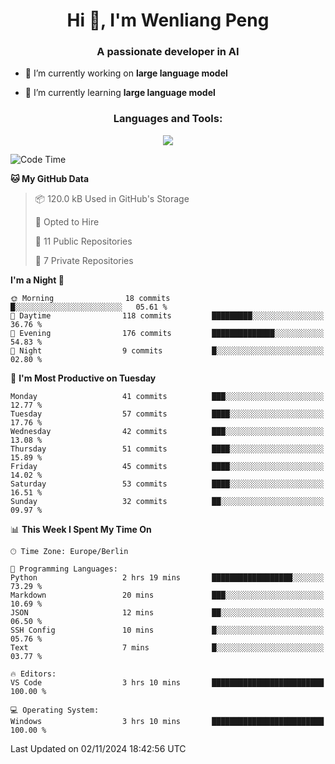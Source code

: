 <h1 align="center">Hi 👋, I'm Wenliang Peng</h1>
<h3 align="center">A passionate developer in AI</h3>

- 🔭 I’m currently working on **large language model**

- 🌱 I’m currently learning **large language model**

<!-- <h3 align="left">Connect with me:</h3> -->
<!-- <p align="left">
</p> -->

<h3 align="center">Languages and Tools:</h3>
<p align="center">
  <a href="https://skillicons.dev">
    <img src="https://skillicons.dev/icons?i=cpp,ros,docker,azure,git,linux,py,pytorch,cmake,githubactions,powershell,md&perline=6" />
  </a>
</p>


<!-- <p><img align="center" src="https://github-readme-stats.vercel.app/api/top-langs?username=bpwl0121&show_icons=true&locale=en&layout=compact" alt="bpwl0121" /></p> -->

<!-- <p><img align="center" src="https://github-readme-streak-stats.herokuapp.com/?user=bpwl0121&" alt="bpwl0121" /></p> -->

<!--START_SECTION:waka-->
![Code Time](http://img.shields.io/badge/Code%20Time-152%20hrs%2023%20mins-blue)

**🐱 My GitHub Data** 

> 📦 120.0 kB Used in GitHub's Storage 
 > 
> 💼 Opted to Hire
 > 
> 📜 11 Public Repositories 
 > 
> 🔑 7 Private Repositories 
 > 
**I'm a Night 🦉** 

```text
🌞 Morning                18 commits          █░░░░░░░░░░░░░░░░░░░░░░░░   05.61 % 
🌆 Daytime                118 commits         █████████░░░░░░░░░░░░░░░░   36.76 % 
🌃 Evening                176 commits         ██████████████░░░░░░░░░░░   54.83 % 
🌙 Night                  9 commits           █░░░░░░░░░░░░░░░░░░░░░░░░   02.80 % 
```
📅 **I'm Most Productive on Tuesday** 

```text
Monday                   41 commits          ███░░░░░░░░░░░░░░░░░░░░░░   12.77 % 
Tuesday                  57 commits          ████░░░░░░░░░░░░░░░░░░░░░   17.76 % 
Wednesday                42 commits          ███░░░░░░░░░░░░░░░░░░░░░░   13.08 % 
Thursday                 51 commits          ████░░░░░░░░░░░░░░░░░░░░░   15.89 % 
Friday                   45 commits          ████░░░░░░░░░░░░░░░░░░░░░   14.02 % 
Saturday                 53 commits          ████░░░░░░░░░░░░░░░░░░░░░   16.51 % 
Sunday                   32 commits          ██░░░░░░░░░░░░░░░░░░░░░░░   09.97 % 
```


📊 **This Week I Spent My Time On** 

```text
🕑︎ Time Zone: Europe/Berlin

💬 Programming Languages: 
Python                   2 hrs 19 mins       ██████████████████░░░░░░░   73.29 % 
Markdown                 20 mins             ███░░░░░░░░░░░░░░░░░░░░░░   10.69 % 
JSON                     12 mins             ██░░░░░░░░░░░░░░░░░░░░░░░   06.50 % 
SSH Config               10 mins             █░░░░░░░░░░░░░░░░░░░░░░░░   05.76 % 
Text                     7 mins              █░░░░░░░░░░░░░░░░░░░░░░░░   03.77 % 

🔥 Editors: 
VS Code                  3 hrs 10 mins       █████████████████████████   100.00 % 

💻 Operating System: 
Windows                  3 hrs 10 mins       █████████████████████████   100.00 % 
```


 Last Updated on 02/11/2024 18:42:56 UTC
<!--END_SECTION:waka-->

